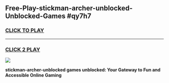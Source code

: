
## Free-Play-stickman-archer-unblocked-Unblocked-Games #qy7h7
<h3>
<a href="https://news.freeplayer.one?title=stickman-archer-unblocked&ref=8M">CLICK TO PLAY</a></h3>
<hr>

<h3>
<a href="https://news.freeplayer.one?title=stickman-archer-unblocked&ref=8M">CLICK 2 PLAY</a>
  
</h3>

<a href="https://news.freeplayer.one?title=stickman-archer-unblocked&ref=8M"><img src="https://clearcache.store/games.png"></a>


**stickman-archer-unblocked games unblocked: Your Gateway to Fun and Accessible Online Gaming**

